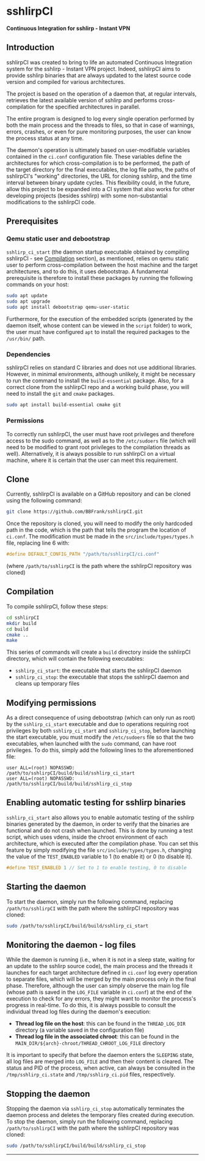 # sshlirpCI

**Continuous Integration for sshlirp - Instant VPN**

## Introduction

sshlirpCI was created to bring to life an automated Continuous Integration system for the sshlirp - Instant VPN project.
Indeed, sshlirpCI aims to provide sshlirp binaries that are always updated to the latest source code version and compiled for various architectures.

The project is based on the operation of a daemon that, at regular intervals, retrieves the latest available version of sshlirp and performs cross-compilation for the specified architectures in parallel.

The entire program is designed to log every single operation performed by both the main process and the threads to files, so that in case of warnings, errors, crashes, or even for pure monitoring purposes, the user can know the process status at any time.

The daemon's operation is ultimately based on user-modifiable variables contained in the `ci.conf` configuration file. These variables define the architectures for which cross-compilation is to be performed, the path of the target directory for the final executables, the log file paths, the paths of sshlirpCI's "working" directories, the URL for cloning sshlirp, and the time interval between binary update cycles.
This flexibility could, in the future, allow this project to be expanded into a CI system that also works for other developing projects (besides sshlirp) with some non-substantial modifications to the sshlirpCI code.

## Prerequisites

### Qemu static user and debootstrap

`sshlirp_ci_start` (the daemon startup executable obtained by compiling sshlirpCI - see [Compilation](#compilation) section), as mentioned, relies on qemu static user to perform cross-compilation between the host machine and the target architectures, and to do this, it uses debootstrap. A fundamental prerequisite is therefore to install these packages by running the following commands on your host:

```sh
sudo apt update
sudo apt upgrade
sudo apt install debootstrap qemu-user-static
```

Furthermore, for the execution of the embedded scripts (generated by the daemon itself, whose content can be viewed in the `script` folder) to work, the user must have configured `apt` to install the required packages to the `/usr/bin/` path.

### Dependencies

sshlirpCI relies on standard C libraries and does not use additional libraries.
However, in minimal environments, although unlikely, it might be necessary to run the command to install the `build-essential` package.
Also, for a correct clone from the sshlirpCI repo and a working build phase, you will need to install the `git` and `cmake` packages.

```sh
sudo apt install build-essential cmake git
```

### Permissions

To correctly run sshlirpCI, the user must have root privileges and therefore access to the sudo command, as well as to the `/etc/sudoers` file (which will need to be modified to grant root privileges to the compilation threads as well).
Alternatively, it is always possible to run sshlirpCI on a virtual machine, where it is certain that the user can meet this requirement.

## Clone

Currently, sshlirpCI is available on a GitHub repository and can be cloned using the following command:

```sh
git clone https://github.com/BBFrank/sshlirpCI.git
```

Once the repository is cloned, you will need to modify the only hardcoded path in the code, which is the path that tells the program the location of `ci.conf`. The modification must be made in the `src/include/types/types.h` file, replacing line 6 with:

```c
#define DEFAULT_CONFIG_PATH "/path/to/sshlirpCI/ci.conf"
```
    
(where `/path/to/sshlirpCI` is the path where the sshlirpCI repository was cloned)

## Compilation

To compile sshlirpCI, follow these steps:

```sh
cd sshlirpCI
mkdir build
cd build
cmake ..
make
```

This series of commands will create a `build` directory inside the sshlirpCI directory, which will contain the following executables:

- `sshlirp_ci_start`: the executable that starts the sshlirpCI daemon
- `sshlirp_ci_stop`: the executable that stops the sshlirpCI daemon and cleans up temporary files

## Modifying permissions

As a direct consequence of using debootstrap (which can only run as root) by the `sshlirp_ci_start` executable and due to operations requiring root privileges by both `sshlirp_ci_start` and `sshlirp_ci_stop`, before launching the start executable, you must modify the `/etc/sudoers` file so that the two executables, when launched with the `sudo` command, can have root privileges. To do this, simply add the following lines to the aforementioned file:

```
user ALL=(root) NOPASSWD: /path/to/sshlirpCI/build/build/sshlirp_ci_start
user ALL=(root) NOPASSWD: /path/to/sshlirpCI/build/build/sshlirp_ci_stop
```
## Enabling automatic testing for sshlirp binaries

`sshlirp_ci_start` also allows you to enable automatic testing of the sshlirp binaries generated by the daemon, in order
to verify that the binaries are functional and do not crash when launched. This is done by running a test script, which uses
vdens, inside the chroot environment of each architecture, which is executed after the compilation phase.
You can set this feature by simply modifying the file `src/include/types/types.h`, changing the value of the `TEST_ENABLED` variable to 1 (to enable it) or 0 (to disable it).

```c
#define TEST_ENABLED 1 // Set to 1 to enable testing, 0 to disable
```

## Starting the daemon

To start the daemon, simply run the following command, replacing `/path/to/sshlirpCI` with the path where the sshlirpCI repository was cloned:

```sh
sudo /path/to/sshlirpCI/build/build/sshlirp_ci_start
```

## Monitoring the daemon - log files

While the daemon is running (i.e., when it is not in a sleep state, waiting for an update to the sshlirp source code), the main process and the threads it launches for each target architecture defined in `ci.conf` log every operation to separate files, which will be merged by the main process only in the final phase.
Therefore, although the user can simply observe the main log file (whose path is saved in the `LOG_FILE` variable in `ci.conf`) at the end of the execution to check for any errors, they might want to monitor the process's progress in real-time.
To do this, it is always possible to consult the individual thread log files during the daemon's execution:

- **Thread log file on the host**: this can be found in the `THREAD_LOG_DIR` directory (a variable saved in the configuration file)
- **Thread log file in the associated chroot**: this can be found in the `MAIN_DIR/${arch}-chroot/THREAD_CHROOT_LOG_FILE` directory

It is important to specify that before the daemon enters the `SLEEPING` state, all log files are merged into `LOG_FILE` and then their content is cleared.
The status and PID of the process, when active, can always be consulted in the `/tmp/sshlirp_ci.state` and `/tmp/sshlirp_ci.pid` files, respectively.

## Stopping the daemon

Stopping the daemon via `sshlirp_ci_stop` automatically terminates the daemon process and deletes the temporary files created during execution.
To stop the daemon, simply run the following command, replacing `/path/to/sshlirpCI` with the path where the sshlirpCI repository was cloned:

```sh
sudo /path/to/sshlirpCI/build/build/sshlirp_ci_stop
```
---

